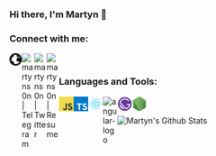 ### Hi there, I'm Martyn 👋

### Connect with me:

[<img align="left" alt="someta.site" width="22px" src="https://raw.githubusercontent.com/iconic/open-iconic/master/svg/globe.svg" />][website]
[<img align="left" alt="martyns0n | Telegram" width="22px" src="https://cdn.jsdelivr.net/npm/simple-icons@v3/icons/telegram.svg" />][telegram]
[<img align="left" alt="martyns0n | Twitter" width="22px" src="https://cdn.jsdelivr.net/npm/simple-icons@v3/icons/twitter.svg" />][twitter]
[<img align="left" alt="martyns0n | Resume" width="22px" src="https://cdn.jsdelivr.net/npm/simple-icons@v3/icons/notion.svg" />][resume]


<br />

### Languages and Tools:

<img align="left" alt="JavaScript" width="26px" src="https://raw.githubusercontent.com/github/explore/80688e429a7d4ef2fca1e82350fe8e3517d3494d/topics/javascript/javascript.png" />
<img align="left" alt="JavaScript" width="26px" src="https://raw.githubusercontent.com/github/explore/80688e429a7d4ef2fca1e82350fe8e3517d3494d/topics/typescript/typescript.png" />
<img align="left" alt="React" width="26px" src="https://raw.githubusercontent.com/github/explore/80688e429a7d4ef2fca1e82350fe8e3517d3494d/topics/react/react.png" />
<img align="left" src="https://raw.githubusercontent.com/angular/angular/master/aio/src/assets/images/logos/angular/angular.png" alt="angular-logo" width="26px" />
<img align="left" alt="Gatsby" width="26px" src="https://raw.githubusercontent.com/github/explore/e94815998e4e0713912fed477a1f346ec04c3da2/topics/gatsby/gatsby.png" />
<img align="left" alt="Node.js" width="26px" src="https://raw.githubusercontent.com/github/explore/80688e429a7d4ef2fca1e82350fe8e3517d3494d/topics/nodejs/nodejs.png" />


</br>
</br>

<img align="left" alt="Martyn's Github Stats" src="https://github-readme-stats.vercel.app/api?username=m0rtyn&show_icons=true&hide_border=true" />

[website]: https://someta.site
[twitter]: https://twitter.com/somartyn
[youtube]: https://www.youtube.com/channel/UCPE-DYC7ifz-BK47nm6VKHA
[linkedin]: https://linkedin.com/in/martyns0n
[telegram]: https://t.me/martyns0n
[resume]: https://www.notion.so/martyns0n/e-b4cf8e86c55143aa887051f12abe1391
